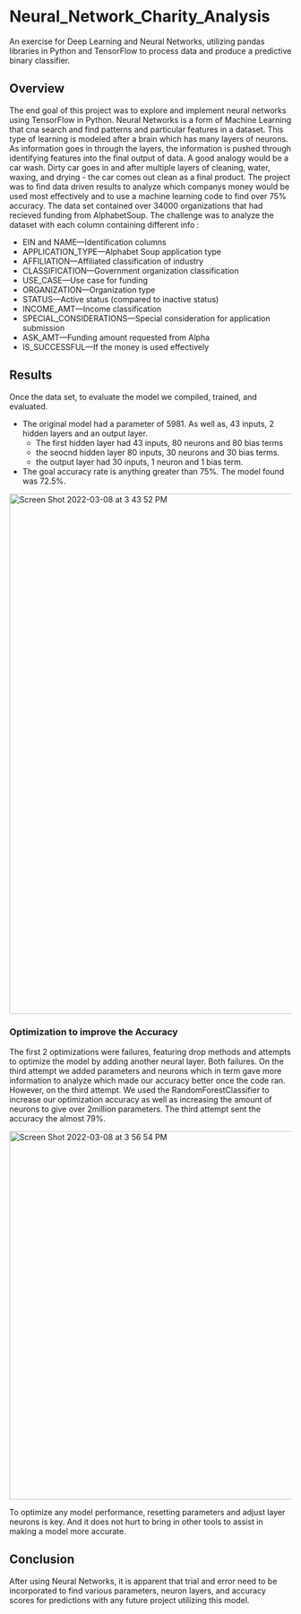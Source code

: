 # Neural_Network_Charity_Analysis

An exercise for Deep Learning and Neural Networks, utilizing pandas libraries in Python and TensorFlow to process data and produce a predictive binary classifier.

## Overview
  The end goal of this project was to explore and implement neural networks using TensorFlow in Python. Neural Networks is a form of Machine Learning that cna search and find patterns and particular features in a dataset. This type of learning is modeled after a brain which has many layers of neurons. As information goes in through the layers, the information is pushed through identifying features into the final output of data. A good analogy would be a car wash. Dirty car goes in and after multiple layers of cleaning, water, waxing, and drying - the car comes out clean as a final product. The project was to find data driven results to analyze which companys money would be used most effectively and to use a machine learning code to find over 75% accuracy. The data set contained over 34000 organizations that had recieved funding from AlphabetSoup. The challenge was to analyze the dataset with each column containing different info :
  * EIN and NAME—Identification columns
  * APPLICATION_TYPE—Alphabet Soup application type
  * AFFILIATION—Affiliated classification of industry
  * CLASSIFICATION—Government organization classification
  * USE_CASE—Use case for funding
  * ORGANIZATION—Organization type
  * STATUS—Active status (compared to inactive status)
  * INCOME_AMT—Income classification
  * SPECIAL_CONSIDERATIONS—Special consideration for application submission
  * ASK_AMT—Funding amount requested from Alpha
  * IS_SUCCESSFUL—If the money is used effectively
 
 
 ## Results
 Once the data set, to evaluate the model we compiled, trained, and evaluated. 

  * The original model had a parameter of 5981. As well as, 43 inputs, 2 hidden layers and an output layer.
      * The first hidden layer had 43 inputs, 80 neurons and 80 bias terms
      * the seocnd hidden layer 80 inputs, 30 neurons and 30 bias terms.
      * the output layer had 30 inputs, 1 neuron and 1 bias term.
  * The goal accuracy rate is anything greater than 75%. The model found was 72.5%.
<img width="928" alt="Screen Shot 2022-03-08 at 3 43 52 PM" src="https://user-images.githubusercontent.com/86068655/157322508-743a929d-8dfc-4e7e-8883-8a6874e7ff3d.png">


### Optimization to improve the Accuracy
The first 2 optimizations were failures, featuring drop methods and attempts to optimize the model by adding another neural layer. Both failures. On the third attempt we added parameters and neurons which in term gave more information to analyze which made our accuracy better once the code ran. 
However, on the third attempt. We used the RandomForestClassifier to increase our optimization accuracy as well as increasing the amount of neurons to give over 2million parameters. The third attempt sent the accuracy the almost 79%. 

<img width="657" alt="Screen Shot 2022-03-08 at 3 56 54 PM" src="https://user-images.githubusercontent.com/86068655/157323742-941a3730-38af-4c01-81bd-b06cd649c149.png">

To optimize any model performance, resetting parameters and adjust layer neurons is key. And it does not hurt to bring in other tools to assist in making a model more accurate.

## Conclusion
After using Neural Networks, it is apparent that trial and error need to be incorporated to find various parameters, neuron layers, and accuracy scores for predictions with any future project utilizing this model.
